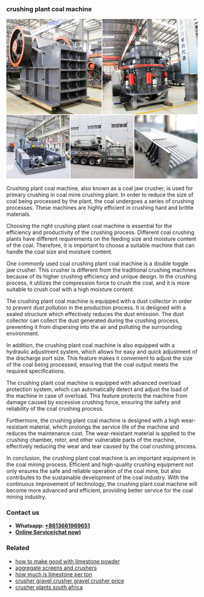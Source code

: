 <h3>crushing plant coal machine</h3><img src='1708332762.jpg' alt=''><p>Crushing plant coal machine, also known as a coal jaw crusher, is used for primary crushing in coal mine crushing plant. In order to reduce the size of coal being processed by the plant, the coal undergoes a series of crushing processes. These machines are highly efficient in crushing hard and brittle materials.</p><p>Choosing the right crushing plant coal machine is essential for the efficiency and productivity of the crushing process. Different coal crushing plants have different requirements on the feeding size and moisture content of the coal. Therefore, it is important to choose a suitable machine that can handle the coal size and moisture content.</p><p>One commonly used coal crushing plant coal machine is a double toggle jaw crusher. This crusher is different from the traditional crushing machines because of its higher crushing efficiency and unique design. In the crushing process, it utilizes the compression force to crush the coal, and it is more suitable to crush coal with a high moisture content.</p><p>The crushing plant coal machine is equipped with a dust collector in order to prevent dust pollution in the production process. It is designed with a sealed structure which effectively reduces the dust emission. The dust collector can collect the dust generated during the crushing process, preventing it from dispersing into the air and polluting the surrounding environment.</p><p>In addition, the crushing plant coal machine is also equipped with a hydraulic adjustment system, which allows for easy and quick adjustment of the discharge port size. This feature makes it convenient to adjust the size of the coal being processed, ensuring that the coal output meets the required specifications.</p><p>The crushing plant coal machine is equipped with advanced overload protection system, which can automatically detect and adjust the load of the machine in case of overload. This feature protects the machine from damage caused by excessive crushing force, ensuring the safety and reliability of the coal crushing process.</p><p>Furthermore, the crushing plant coal machine is designed with a high wear-resistant material, which prolongs the service life of the machine and reduces the maintenance cost. The wear-resistant material is applied to the crushing chamber, rotor, and other vulnerable parts of the machine, effectively reducing the wear and tear caused by the coal crushing process.</p><p>In conclusion, the crushing plant coal machine is an important equipment in the coal mining process. Efficient and high-quality crushing equipment not only ensures the safe and reliable operation of the coal mine, but also contributes to the sustainable development of the coal industry. With the continuous improvement of technology, the crushing plant coal machine will become more advanced and efficient, providing better service for the coal mining industry.</p><h3>Contact us</h3><ul><li><strong>Whatsapp:&nbsp;<a href="https://wa.me/8613661969651">+8613661969651</a></strong></li><li><a href="https://swt.shibang-china.com/?git&amp;zhl&amp;crushing plant coal machine"><strong>Online Service(chat now)</strong></a></li></ul><h3>Related</h3><ul><li><a href='how to make good with limestone powder.md'>how to make good with limestone powder</a></li><li><a href='aggregate screens and crushers.md'>aggregate screens and crushers</a></li><li><a href='how much is limestone per ton.md'>how much is limestone per ton</a></li><li><a href='crusher gravel crusher gravel crusher price.md'>crusher gravel crusher gravel crusher price</a></li><li><a href='crusher plants south africa.md'>crusher plants south africa</a></li></ul>